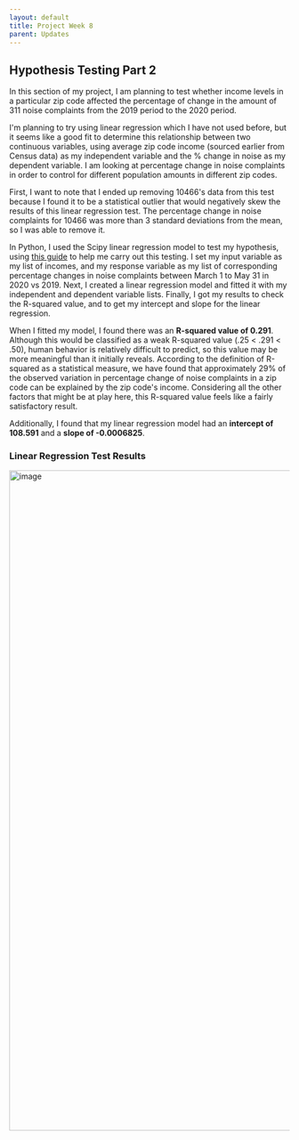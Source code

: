 ```yaml
---
layout: default
title: Project Week 8
parent: Updates
---
```


## Hypothesis Testing Part 2

In this section of my project, I am planning to test whether income levels in a particular zip code affected the percentage of change in the amount of 
311 noise complaints from the 2019 period to the 2020 period. 

I'm planning to try using linear regression which I have not used before, but it seems like a good fit to determine this relationship between two
continuous variables, using average zip code income (sourced earlier from Census data) as my independent variable and the % change in noise as my dependent
variable. I am looking at percentage change in noise complaints in order to control for different population amounts in different zip codes.

First, I want to note that I ended up removing 10466's data from this test because I found it to be a statistical outlier that would negatively skew the
results of this linear regression test. The percentage change in noise complaints for 10466 was more than 3 standard deviations from the mean, so I
was able to remove it.

In Python, I used the Scipy linear regression model to test my hypothesis, using [this guide](https://realpython.com/linear-regression-in-python/) to help
me carry out this testing. I set my input variable as my list of incomes, and my response variable as my list of corresponding percentage changes 
in noise complaints between March 1 to May 31 in 2020 vs 2019. Next, I created a linear regression model and fitted it with my independent and 
dependent variable lists. Finally, I got my results to check the R-squared value, and to get my intercept and slope for the linear regression.

When I fitted my model, I found there was an **R-squared value of 0.291**. Although this would be classified as a weak R-squared value (.25 < .291 < .50), 
human behavior is relatively difficult to predict, so this value may be more meaningful than it initially reveals. According to the definition of 
R-squared as a statistical measure, we have found that approximately 29% of the observed variation in percentage change of noise complaints in a zip code can be 
explained by the zip code's income. Considering all the other factors that might be at play here, this R-squared value feels like a fairly satisfactory result.

Additionally, I found that my linear regression model had an **intercept of 108.591** and a **slope of -0.0006825**. 

### Linear Regression Test Results

<img width="1187" alt="image" src="https://user-images.githubusercontent.com/44076192/232328430-2ea58bc9-3c05-4a7e-95a9-a606607ed227.png">
